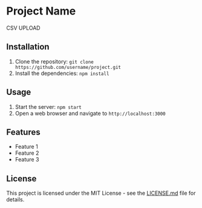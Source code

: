 # Project Name

CSV UPLOAD

## Installation

1. Clone the repository: `git clone https://github.com/username/project.git`
2. Install the dependencies: `npm install`

## Usage

1. Start the server: `npm start`
2. Open a web browser and navigate to `http://localhost:3000`

## Features

- Feature 1
- Feature 2
- Feature 3

## License

This project is licensed under the MIT License - see the [LICENSE.md](LICENSE.md) file for details.